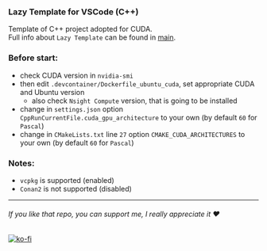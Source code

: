 ### Lazy Template for VSCode (C++)
Template of C++ project adopted for CUDA.<br/>
Full info about `Lazy Template` can be found in [main](https://github.com/R3D9477/vscLazyTemplate_Cpp/blob/main/).

### Before start:
* check CUDA version in `nvidia-smi`
* then edit `.devcontainer/Dockerfile_ubuntu_cuda`, set appropriate CUDA and Ubuntu version
    * also check `Nsight Compute` version, that is going to be installed
* change in `settings.json` option `CppRunCurrentFile.cuda_gpu_architecture` to your own (by default `60` for `Pascal`)
* change in `CMakeLists.txt` line `27` option `CMAKE_CUDA_ARCHITECTURES` to your own (by default `60` for `Pascal`)

### Notes:
* `vcpkg` is supported (enabled)
* `Conan2` is not supported (disabled)

---

###### If you like that repo, you can support me, I really appreciate it :heart:
[![ko-fi](https://www.ko-fi.com/img/githubbutton_sm.svg)](https://ko-fi.com/R3D9477)

